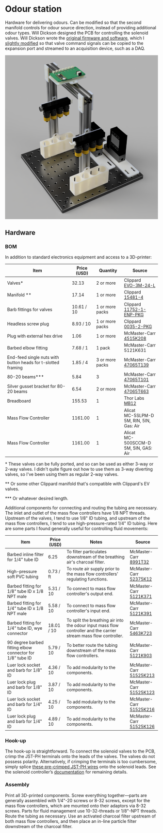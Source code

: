 # Odour station

Hardware for delivering odours. Can be modified so that the second manifold controls for odour source direction, instead of providing additional odour types. Will Dickson designed the PCB for controlling the solenoid valves. Will Dickson wrote the [original firmware and software](https://github.com/willdickson/switchx7), which I [slightly modified](https://github.com/hanhanhan-kim/switchx7) so that valve command signals can be copied to the expansion port and streamed to an acquisition device, such as a DAQ. 

![render](render.PNG)

## Hardware

### BOM 

In addition to standard electronics equipment and access to a 3D-printer:

| Item                                                         | Price (USD) | Quantity        | Source                                                       |
| ------------------------------------------------------------ | ----------- | --------------- | ------------------------------------------------------------ |
| Valves*                                                      | 32.13       | 2 or more       | Clippard<br />[EVO-3M-24-L](https://www.clippard.com/part/EVO-3M-24-L) |
| Manifold **                                                  | 17.14       | 1 or more       | Clippard<br />[15481-4]()                                    |
| Barb fittings for valves                                     | 10.61 / 10  | 1 or more packs | Clippard<br />[11752-1-ENP-PKG](https://www.clippard.com/part/11752-1-ENP-PKG) |
| Headless screw plug                                          | 8.93 / 10   | 1 or more packs | Clippard <br />[0035-2-PKG](https://www.clippard.com/part/0035-2-PKG) |
| Plug with external hex drive                                 | 1.06        | 1 or more       | McMaster-Carr<br />[4515K208](https://www.mcmaster.com/4515K208/) |
| Barbed elbow fitting                                         | 7.68 / 1    | 1 pack          | McMaster-Carr<br />5121K631                                  |
| End-feed single nuts with button heads for t-slotted framing | 1.85 / 4    | 3 or more packs | McMaster-Carr<br />[47065T139](https://www.mcmaster.com/47065T139/) |
| 80-20 beams***                                               | 5.84        | 3               | McMaster-Carr<br />[47065T101](https://www.mcmaster.com/47065T101-47065T411/) |
| Silver gusset bracket for 80-20 beams                        | 6.54        | 2 or more       | McMaster-Carr<br />[47065T663](https://www.mcmaster.com/47065T663/) |
| Breadboard                                                   | 155.53      | 1               | Thor Labs<br />[MB12](https://www.thorlabs.com/thorproduct.cfm?partnumber=MB12) |
| Mass Flow Controller                                         | 1161.00     | 1               | Alicat<br />MC-5SLPM-D<br />5M, RIN, 5IN, Gas: Air           |
| Mass Flow Controller                                         | 1161.00     | 1               | Alicat<br />MC-500SCCM-D<br />5M, 5IN, GAS: Air              |

\* These valves can be fully ported, and so can be used as either 3-way or 2-way valves. I didn't quite figure out how to use them as 3-way diverting valves, so I've been using them as regular 2-way valves. 

** Or some other Clippard manifold that's compatible with Clippard's EV valves. 

*** Or whatever desired length.

Additional components for connecting and routing the tubing are necessary. The inlet and outlet of the mass flow controllers have 1/8 NPT threads. Upstream of the valves, I tend to use 1/8" ID tubing, and upstream of the mass flow controllers, I tend to use high-pressure-rated 1/4" ID tubing. Here are some parts I found generally useful for controlling fluid movements:

| Item                                                      | Price (USD) | Notes                                                        | Source                                                       |
| --------------------------------------------------------- | ----------- | ------------------------------------------------------------ | ------------------------------------------------------------ |
| Barbed inline filter for 1/4" tube ID                     | 6.25        | To filter particulates downstream of the breathing air's charcoal filter. | McMaster-Carr<br />[8991T32](https://www.mcmaster.com/8991T32/) |
| High-pressure soft PVC tubing                             | 0.73 / ft   | To route air supply prior to the mass flow controllers' regulating functions. | McMaster-Carr<br />[52375K12](https://www.mcmaster.com/52375K12/) |
| Barbed fitting for 1/8" tube ID x 1/8 NPT male            | 5.31 / 10   | To connect to mass flow controller's output  end.            | McMaster-Carr<br />[5121K371](https://www.mcmaster.com/5121K371/) |
| Barbed fitting for 1/4" tube ID x 1/8 NPT male            | 5.58 / 10   | To connect to mass flow controller's input end.              | McMaster-Carr<br />[5121K391](https://www.mcmaster.com/5121K391/) |
| Barbed fitting for 1/4" tube ID, wye connector            | 18.01 / 10  | To split the breathing air into the odour input mass flow controller and the carrier stream mass flow controller. | McMaster-Carr<br />[5463K723](https://www.mcmaster.com/5463K723-2974K284/) |
| 90 degree barbed fitting elbow connector for 1/8" tube ID | 5.79 / 10   | To better route the tubing downstream of the mass flow controllers. | McMaster-Carr<br />[5121K903](https://www.mcmaster.com/5121K903/) |
| Luer lock socket and barb for 1/8" ID                     | 4.36 / 10   | To add modularity to the components.                         | McMaster-Carr<br />[51525K213](https://www.mcmaster.com/51525K213/) |
| Luer lock plug and barb for 1/8" ID                       | 3.87 / 10   | To add modularity to the components.                         | McMaster-Carr<br />[51525K123](https://www.mcmaster.com/51525K123/) |
| Luer lock socket and barb for 1/4" ID                     | 4.25 / 10   | To add modularity to the components.                         | McMaster-Carr<br />[51525K216](https://www.mcmaster.com/51525K216/) |
| Luer lock plug and barb for 1/4" ID                       | 4.89 / 10   | To add modularity to the components.                         | McMaster-Carr<br />[51525K126](https://www.mcmaster.com/51525K126/) |

### Hook-up

The hook-up is straightforward. To connect the solenoid valves to the PCB, crimp the JST-PH terminals onto the leads of the valves. The valves do not possess polarity. Alternatively, if crimping the terminals is too cumbersome, simply splice [these pre-crimped JST-PH wires](https://www.sparkfun.com/products/8671) onto the solenoid leads. See the solenoid controller’s [documentation](https://github.com/willdickson/teensy3x_solenoid_driver) for remaining details. 

### Assembly

Print all 3D-printed components. Screw everything together—parts are generally assembled with 1/4"-20 screws or 8-32 screws, except for the mass flow controllers, which are mounted onto their adaptors via 8-32 screws. Parts for fluid management use 10-32-threads or 1/8"-NPT threads. Route the tubing as necessary. Use an activated charcoal filter upstream of both mass flow controllers, and then place an in-line particle filter downstream of the charcoal filter. 